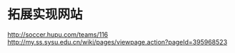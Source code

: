 # 拓展实现网站


http://soccer.hupu.com/teams/116
http://my.ss.sysu.edu.cn/wiki/pages/viewpage.action?pageId=395968523
